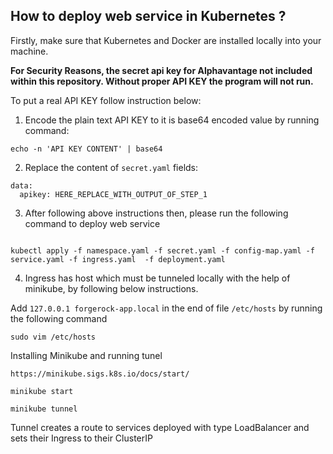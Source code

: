 ## How to deploy web service in Kubernetes ?
Firstly, make sure that Kubernetes and Docker are installed locally into your machine.

**For Security Reasons, the secret api key for Alphavantage not included within this repository. Without proper API KEY the program will not run.**

To put a real API KEY follow instruction below:
1. Encode the plain text API KEY to it is base64 encoded value by running command:

````
echo -n 'API KEY CONTENT' | base64
````

2. Replace the content of ``secret.yaml`` fields:
````
data:
  apikey: HERE_REPLACE_WITH_OUTPUT_OF_STEP_1
````

3. After following above instructions then, please run the following command to deploy web service

````

kubectl apply -f namespace.yaml -f secret.yaml -f config-map.yaml -f service.yaml -f ingress.yaml  -f deployment.yaml

````

4. Ingress has host which must be tunneled locally with the help of minikube, by following below instructions.

Add ``127.0.0.1 forgerock-app.local`` in the end of file ``/etc/hosts`` by running the following command

````
sudo vim /etc/hosts
````

Installing Minikube and running tunel
````
https://minikube.sigs.k8s.io/docs/start/

minikube start

minikube tunnel
````

Tunnel creates a route to services deployed with type LoadBalancer and sets their Ingress to their ClusterIP